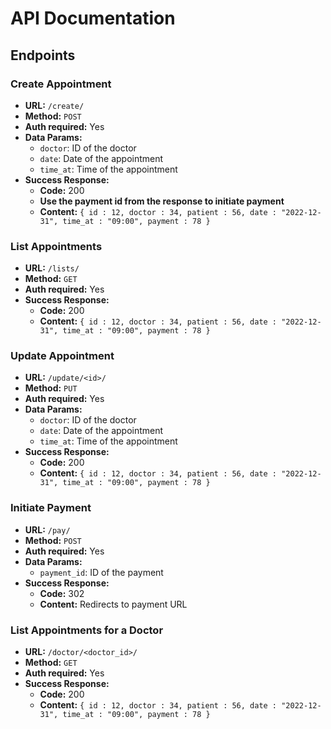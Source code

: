 # API Documentation

## Endpoints

### Create Appointment

- **URL:** `/create/`
- **Method:** `POST`
- **Auth required:** Yes
- **Data Params:** 
    - `doctor`: ID of the doctor
    - `date`: Date of the appointment
    - `time_at`: Time of the appointment
- **Success Response:**
    - **Code:** 200
    - **Use the payment id from the response to initiate payment**
    - **Content:** `{ id : 12, doctor : 34, patient : 56, date : "2022-12-31", time_at : "09:00", payment : 78 }`

### List Appointments

- **URL:** `/lists/`
- **Method:** `GET`
- **Auth required:** Yes
- **Success Response:**
    - **Code:** 200
    - **Content:** `{ id : 12, doctor : 34, patient : 56, date : "2022-12-31", time_at : "09:00", payment : 78 }`

### Update Appointment

- **URL:** `/update/<id>/`
- **Method:** `PUT`
- **Auth required:** Yes
- **Data Params:** 
    - `doctor`: ID of the doctor
    - `date`: Date of the appointment
    - `time_at`: Time of the appointment
- **Success Response:**
    - **Code:** 200
    - **Content:** `{ id : 12, doctor : 34, patient : 56, date : "2022-12-31", time_at : "09:00", payment : 78 }`

### Initiate Payment

- **URL:** `/pay/`
- **Method:** `POST`
- **Auth required:** Yes
- **Data Params:** 
    - `payment_id`: ID of the payment
- **Success Response:**
    - **Code:** 302
    - **Content:** Redirects to payment URL

<!-- ### Payment Callback

- **URL:** `/callback/`
- **Method:** `GET`
- **Auth required:** No
- **Data Params:** 
    - `transaction_id`: ID of the transaction
    - `pidx`: Payment index
    - `amount`: Amount of the payment
- **Success Response:**
    - **Code:** 302
    - **Content:** Redirects to create appointment URL -->

### List Appointments for a Doctor

- **URL:** `/doctor/<doctor_id>/`
- **Method:** `GET`
- **Auth required:** Yes
- **Success Response:**
    - **Code:** 200
    - **Content:** `{ id : 12, doctor : 34, patient : 56, date : "2022-12-31", time_at : "09:00", payment : 78 }`